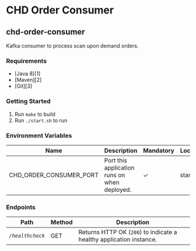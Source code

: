 # CHD Order Consumer

## chd-order-consumer
Kafka consumer to process scan upon demand orders.

### Requirements
* [Java 8][1]
* [Maven][2]
* [Git][3]

### Getting Started
1. Run `make` to build
2. Run `./start.sh` to run

### Environment Variables
Name | Description | Mandatory | Location
--- | --- | --- | ---
CHD_ORDER_CONSUMER_PORT | Port this application runs on when deployed. | ✓ | start.sh

### Endpoints
Path | Method | Description
--- | --- | ---
*`/healthcheck`* | GET | Returns HTTP OK (`200`) to indicate a healthy application instance.
